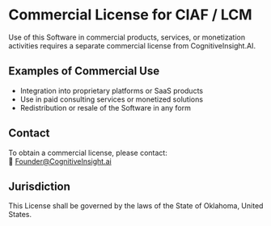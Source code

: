 # Commercial License for CIAF / LCM

Use of this Software in commercial products, services, or monetization activities 
requires a separate commercial license from CognitiveInsight.AI.

## Examples of Commercial Use
- Integration into proprietary platforms or SaaS products
- Use in paid consulting services or monetized solutions
- Redistribution or resale of the Software in any form

## Contact
To obtain a commercial license, please contact:  
📧 Founder@CognitiveInsight.ai

## Jurisdiction
This License shall be governed by the laws of the State of Oklahoma, United States.
